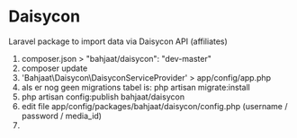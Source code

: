 Daisycon
========

Laravel package to import data via Daisycon API (affiliates)

1.	composer.json > "bahjaat/daisycon": "dev-master"
2.	composer update
3.	'Bahjaat\Daisycon\DaisyconServiceProvider' > app/config/app.php
4.	als er nog geen migrations tabel is: php artisan migrate:install
5.	php artisan config:publish bahjaat/daisycon
6.	edit file app/config/packages/bahjaat/daisycon/config.php (username / password / media_id)
7.	